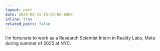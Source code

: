 ```yaml
---
layout: post
date: 2025-08-15 15:59:00-0400
inline: true
related_posts: false
---
```


I’m fortunate to work as a Research Scientist Intern in Reality Labs, Meta during summer of 2025 at NYC.
